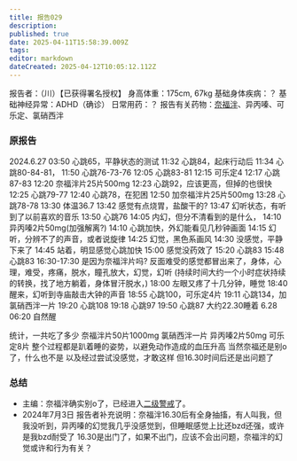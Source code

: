 ```yaml
---
title: 报告029
description: 
published: true
date: 2025-04-11T15:58:39.009Z
tags: 
editor: markdown
dateCreated: 2025-04-12T10:05:12.112Z
---
```


报告者：（川）【已获得署名授权】
身高体重：175cm, 67kg
基础身体疾病：？
基础神经异常：ADHD（确诊）
日常用药：？
报告有关药物：[奈福泮](/NFP/)、异丙嗪、可乐定、氯硝西泮

### 原报告
2024.6.27
03:50 心跳65，平静状态的测试
11:32 心跳84，起床行动后
11:34 心跳80-84-81，
11:50 心跳76-73-76
12:05 心跳83-81
12:15 可乐定4
12:17 心跳87-83
12:20 奈福泮片25片500mg
12:23 心跳92，应该更高，但掉的也很快
12:25 心跳79-77
12:40 心跳78，在犯困
12:50 加奈福泮片25片500mg
13:28 心跳78-78
13:30 体温36.7
13:42 感觉有点烧胃，盐酸干的?
13:47 幻听状态，有听到了以前喜欢的音乐
13:50 心跳76
14:05 内幻，但分不清看到的是什么，
14:10 异丙嗪2片50mg(加强解离?)
14:10 心跳加快，外幻能看见几秒钟画面
14:15 幻听，分辨不了的声音，或者说旋律
14:25 幻觉，黑色系画风
14:30 没感觉，平静下来了
14:45 站着，明显感觉心跳加快
15:00 感觉没药效了
15:20 心跳83
15:48 心跳83
16:30-17:30 是因为奈福泮片吗?
反面难受的感觉都冒出来了，身体，心理，难受，疼痛，脱水，瞳孔放大，幻觉，幻听
(持续时间大约一个小时症状持续的转换，找了地方躺着，身体冒汗脱水，)
18:00 左眼又疼了十几分钟，睡觉
18:40 醒来，幻听到寺庙敲击大钟的声音
18:55 心跳100，可乐定4片
19:11 心跳134，加氯硝西泮一片
19:20 心跳108
19:18 心跳97
19:50 心跳87
大约22.30睡着
6.28 06:20 自然醒

统计，一共吃了多少
奈福泮片50片1000mg
氯硝西泮一片
异丙嗪2片50mg
可乐定8片
整个过程都是趴着睡的姿势，以避免动作造成的血压升高
当然奈福还是别o了，什么也不是 以及经过尝试没感觉，才敢这样 但16.30时间后还是出问题了

### 总结
- 主编：奈福泮确实别o了，已经进入[二级警戒](/%E8%8D%AF%E7%89%A9%E8%AD%A6%E6%88%92/)了。
- 2024年7月3日 报告者补充说明：奈福泮16.30后有全身抽搐，有人叫我，但我没听到，异丙嗪的幻觉我几乎没感觉到，但睡眠感觉上比还bzd还强，或许是我bzd耐受了 16.30是出门了，如果不出门，应该不会出问题，奈福泮的幻觉或许和行为有关？
